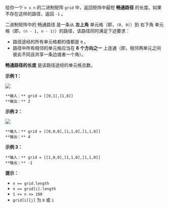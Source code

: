 给你一个 `n x n` 的二进制矩阵 `grid` 中，返回矩阵中最短 **畅通路径** 的长度。如果不存在这样的路径，返回 `-1` 。

二进制矩阵中的 畅通路径 是一条从 **左上角** 单元格（即，`(0, 0)`）到 右下角 单元格（即，`(n - 1, n -
1)`）的路径，该路径同时满足下述要求：

  * 路径途经的所有单元格都的值都是 `0` 。
  * 路径中所有相邻的单元格应当在 **8 个方向之一** 上连通（即，相邻两单元之间彼此不同且共享一条边或者一个角）。

**畅通路径的长度** 是该路径途经的单元格总数。

**示例 1：**

![](https://assets.leetcode.com/uploads/2021/02/18/example1_1.png)

    
    
    **输入：** grid = [[0,1],[1,0]]
    **输出：** 2
    

**示例 2：**

![](https://assets.leetcode.com/uploads/2021/02/18/example2_1.png)

    
    
    **输入：** grid = [[0,0,0],[1,1,0],[1,1,0]]
    **输出：** 4
    

**示例 3：**

    
    
    **输入：** grid = [[1,0,0],[1,1,0],[1,1,0]]
    **输出：** -1
    

**提示：**

  * `n == grid.length`
  * `n == grid[i].length`
  * `1 <= n <= 100`
  * `grid[i][j]` 为 `0` 或 `1`

